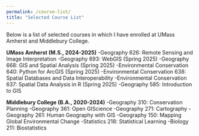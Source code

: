 ```yaml
---
permalink: /course-list/
title: "Selected Course List"
---
```


Below is a list of selected courses in which I have enrolled at UMass Amherst and Middlebury College.

**UMass Amherst (M.S., 2024-2025)**
-Geography 626: Remote Sensing and Image Interpretation
-Geography 693: WebGIS (Spring 2025)
-Geography 668: GIS and Spatial Analysis (Spring 2025)
-Environmental Conservation 640: Python for ArcGIS (Spring 2025)
-Environmental Conservation 638: Spatial Databases and Data Interoperability
-Environmental Conservation 637: Spatial Data Analysis in R (Spring 2025)
-Geography 585: Introduction to GIS

**Middlebury College (B.A., 2020-2024)**
-Geography 310: Conservation Planning
-Geography 361: Open GIScience
-Geography 271: Cartography
-Geography 261: Human Geography with GIS
-Geography 150: Mapping Global Environmental Change
-Statistics 218: Statistical Learning
-Biology 211: Biostatistics